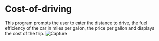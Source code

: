 # Cost-of-driving
This program prompts the user to enter the distance to drive, the fuel efficiency of the car in miles per gallon, the price per gallon and displays the cost of the trip.
![Capture](https://user-images.githubusercontent.com/41565191/54975203-f46c7680-4fb3-11e9-9501-1af78e9d377b.PNG)
